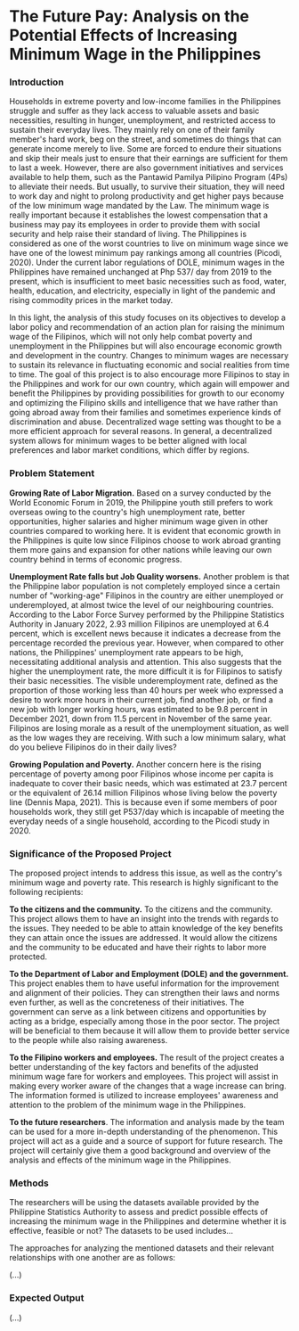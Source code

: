 # The Future Pay: Analysis on the Potential Effects of Increasing Minimum Wage in the Philippines

<h3> Introduction </h3>

Households in extreme poverty and low-income families in the Philippines struggle and suffer as they lack access to valuable assets and basic necessities, resulting in hunger, unemployment, and restricted access to sustain their everyday lives. They mainly rely on one of their family member's hard work, beg on the street, and sometimes do things that can generate income merely to live. Some are forced to endure their situations and skip their meals just to ensure that their earnings are sufficient for them to last a week. However, there are also government initiatives and services available to help them, such as the Pantawid Pamilya Pilipino Program (4Ps) to alleviate their needs. But usually, to survive their situation, they will need to work day and night to prolong productivity and get higher pays because of the low minimum wage mandated by the Law. The minimum wage is really important because it establishes the lowest compensation that a business may pay its  employees in order to provide them with social security and help raise their standard of living. The Philippines is considered as one of the worst countries to live on minimum wage since we have one of the lowest minimum pay rankings among all countries (Picodi, 2020). Under the current labor regulations of DOLE, minimum wages in the Philippines have remained unchanged at Php 537/ day from 2019 to the present,  which is insufficient to meet basic necessities such as food, water, health, education, and electricity, especially in light of the pandemic and rising commodity prices in the market today.
 
In this light, the analysis of this study focuses on its objectives to develop a labor policy and recommendation of an action plan for raising the minimum wage of the Filipinos, which will not only help combat poverty and unemployment in the Philippines but will also encourage economic growth and development in the country. Changes to minimum wages are necessary to sustain its relevance in fluctuating economic and social realities from time to time. The goal of this project is to also encourage more Filipinos to stay in the Philippines and work for our own country, which again will empower and benefit the Philippines by providing possibilities for growth to our economy and optimizing the Filipino skills and intelligence that we have rather than going abroad away from their families and sometimes experience kinds of discrimination and abuse. Decentralized wage setting was thought to be a more efficient approach for several reasons. In general, a decentralized system allows for minimum wages to be better aligned with local preferences and labor market conditions, which differ by regions.

<h3> Problem Statement </h3>

**Growing Rate of Labor Migration.** Based on a survey conducted by the World Economic Forum in 2019, the Philippine youth still prefers to work overseas owing to the country's high unemployment rate, better opportunities,  higher salaries and higher minimum wage given in other countries compared to working here. It is evident that economic growth in the Philippines is quite low since Filipinos choose to work abroad granting them more gains and expansion for other nations while leaving our own country behind in terms of economic progress. 

**Unemployment Rate falls but Job Quality worsens.** Another problem is that the Philippine labor population is not completely employed since a certain number of "working-age" Filipinos in the country are either unemployed or underemployed, at almost twice the level of our neighbouring countries. According to the Labor Force Survey performed by the Philippine Statistics Authority in January 2022, 2.93 million Filipinos are unemployed at 6.4 percent, which is excellent news because it indicates a decrease from the percentage recorded the previous year. However, when compared to other nations, the Philippines' unemployment rate appears to be high, necessitating additional analysis and attention. This also suggests that the higher the unemployment rate, the more difficult it is for Filipinos to satisfy their basic necessities. The visible underemployment rate, defined as the proportion of those working less than 40 hours per week who expressed a desire to work more hours in their current job, find another job, or find a new job with longer working hours, was estimated to be 9.8 percent in December 2021, down from 11.5 percent in November of the same year. Filipinos are losing morale as a result of the unemployment situation, as well as the low wages they are receiving. With such a low minimum salary, what do you believe Filipinos do in their daily lives?

 **Growing Population and Poverty.** Another concern here is the rising percentage of poverty among poor Filipinos whose income per capita is inadequate to cover their basic needs, which was estimated at 23.7 percent or the equivalent of 26.14 million Filipinos whose living below the poverty line (Dennis Mapa, 2021). This is because even if some members of poor households work, they still get P537/day which is incapable of meeting the everyday needs of a single household, according to the Picodi study in 2020.

<h3> Significance of the Proposed Project </h3>

The proposed project intends to address this issue, as well as the contry's minimum wage and poverty rate. This research is highly significant to the following recipients:

**To the citizens and the community.** To the citizens and the community. This project allows them to have an insight into the trends with regards to the issues. They needed to be able to attain knowledge of the key benefits they can attain once the issues are addressed. It would allow the citizens and the community to be educated and have their rights to labor more protected.

**To the Department of Labor and Employment (DOLE) and the government.** This project enables them to have useful information for the improvement and alignment of their policies. They can strengthen their laws and norms even further, as well as the concreteness of their initiatives. The government can serve as a link between citizens and opportunities by acting as a bridge, especially among those in the poor sector. The project will be beneficial to them because it will allow them to provide better service to the people while also raising awareness.
 
**To the Filipino workers and employees.** The result of the project creates a better understanding of the key factors and benefits of the adjusted minimum wage fare for workers and employees. This project will assist in making every worker aware of the changes that a wage increase can bring. The information formed is utilized to increase employees' awareness and attention to the problem of the minimum wage in the Philippines.
 
**To the future researchers**. The information and analysis made by the team can be used for a more in-depth understanding of the phenomenon. This project will act as a guide and a source of support for future research. The project will certainly give them a good background and overview of the analysis and effects of the minimum wage in the Philippines.

<h3> Methods </h3>

The researchers will be using the datasets available provided by the Philippine Statistics Authority to assess and predict possible effects of increasing the minimum wage in the Philippines and determine whether it is effective, feasible or not? The datasets to be used includes...

The approaches for analyzing the mentioned datasets and their relevant relationships with one another are as follows:

(...)

<h3> Expected Output </h3>

(...)
